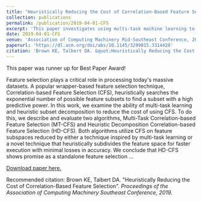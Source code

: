 ```yaml
---
title: "Heuristically Reducing the Cost of Correlation-Based Feature Selection"
collection: publications
permalink: /publication/2019-04-01-CFS
excerpt: 'This paper investigates using multi-task machine learning to enhance correlation-based feature selection.'
date: 2019-04-01-CFS
venue: 'Association of Computing Machinery Mid-Southeast Conference, 2019'
paperurl: 'https://dl.acm.org/doi/abs/10.1145/3299815.3314428'
citation: 'Brown KE, Talbert DA. &quot;Heuristically Reducing the Cost of Correlation-Based Feature Selection&quot;. <i>Proceedings of the Association of Computing Machinery Southeast Conference<i>, 2019.'
---
```


This paper was runner up for Best Paper Award!

Feature selection plays a critical role in processing today's massive datasets. A popular wrapper-based feature selection technique, Correlation-based Feature Selection (CFS), heuristically searches the exponential number of possible feature subsets to find a subset with a high predictive power. In this work, we examine the ability of multi-task learning and heuristic subset decomposition to reduce the cost of using CFS. To do this, we describe and evaluate two algorithms, Multi-Task Correlation-based Feature Selection (MT-CFS) and Heuristic Decomposition Correlation-based Feature Selection (HD-CFS). Both algorithms utilize CFS on feature subspaces reduced by either a technique inspired by multi-task learning or a novel technique that heuristically subdivides the feature space for faster execution with minimal losses in accuracy. We conclude that HD-CFS shows promise as a standalone feature selection …

[Download paper here.](https://dl.acm.org/doi/abs/10.1145/3299815.3314428)

Recommended citation: Brown KE, Talbert DA. "Heuristically Reducing the Cost of Correlation-Based Feature Selection". <i>Proceedings of the Association of Computing Machinery Southeast Conference<i>, 2019.